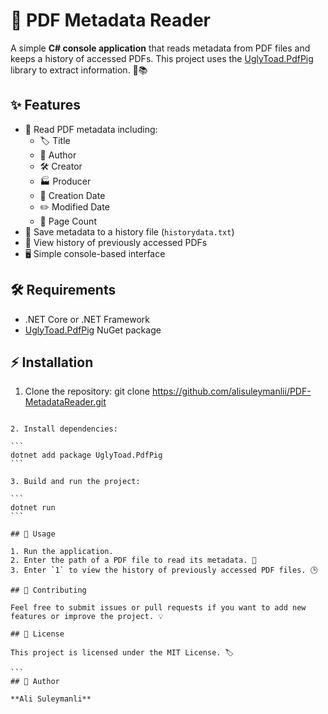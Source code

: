 # 📄 PDF Metadata Reader

A simple **C# console application** that reads metadata from PDF files and keeps a history of accessed PDFs. This project uses the [UglyToad.PdfPig](https://github.com/UglyToad/PdfPig) library to extract information. 🐛📚

## ✨ Features

- 📝 Read PDF metadata including:
  - 🏷️ Title
  - 👤 Author
  - 🛠️ Creator
  - 🏭 Producer
  - 📅 Creation Date
  - ✏️ Modified Date
  - 📄 Page Count
- 💾 Save metadata to a history file (`historydata.txt`)
- 📜 View history of previously accessed PDFs
- 🖥️ Simple console-based interface

## 🛠️ Requirements

- .NET Core or .NET Framework
- [UglyToad.PdfPig](https://www.nuget.org/packages/UglyToad.PdfPig/) NuGet package

## ⚡ Installation

1. Clone the repository:
git clone https://github.com/alisuleymanlii/PDF-MetadataReader.git
````

2. Install dependencies:

```
dotnet add package UglyToad.PdfPig
```

3. Build and run the project:

```
dotnet run
```

## 🚀 Usage

1. Run the application.
2. Enter the path of a PDF file to read its metadata. 📂
3. Enter `1` to view the history of previously accessed PDF files. 🕒

## 🤝 Contributing

Feel free to submit issues or pull requests if you want to add new features or improve the project. 💡

## 📄 License

This project is licensed under the MIT License. 🏷️

```
## 👤 Author

**Ali Suleymanli**
